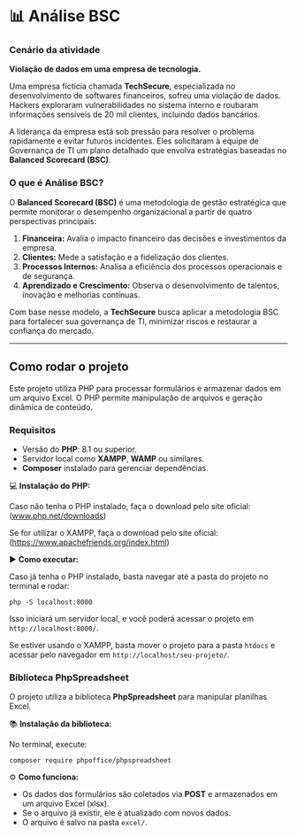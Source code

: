 # 📊 Análise BSC

### Cenário da atividade

**Violação de dados em uma empresa de tecnologia.**

Uma empresa fictícia chamada **TechSecure**, especializada no desenvolvimento de softwares financeiros, sofreu uma violação de dados. Hackers exploraram vulnerabilidades no sistema interno e roubaram informações sensíveis de 20 mil clientes, incluindo dados bancários.

A liderança da empresa está sob pressão para resolver o problema rapidamente e evitar futuros incidentes. Eles solicitaram à equipe de Governança de TI um plano detalhado que envolva estratégias baseadas no **Balanced Scorecard (BSC)**.

### O que é Análise BSC?

O **Balanced Scorecard (BSC)** é uma metodologia de gestão estratégica que permite monitorar o desempenho organizacional a partir de quatro perspectivas principais:

1. **Financeira:** Avalia o impacto financeiro das decisões e investimentos da empresa.
2. **Clientes:** Mede a satisfação e a fidelização dos clientes.
3. **Processos Internos:** Analisa a eficiência dos processos operacionais e de segurança.
4. **Aprendizado e Crescimento:** Observa o desenvolvimento de talentos, inovação e melhorias contínuas.

Com base nesse modelo, a **TechSecure** busca aplicar a metodologia BSC para fortalecer sua governança de TI, minimizar riscos e restaurar a confiança do mercado.

---

## Como rodar o projeto

Este projeto utiliza PHP para processar formulários e armazenar dados em um arquivo Excel. O PHP permite manipulação de arquivos e geração dinâmica de conteúdo.

### Requisitos

- Versão do **PHP**: 8.1 ou superior.
- Servidor local como **XAMPP**, **WAMP** ou similares.
- **Composer** instalado para gerenciar dependências.

💻 **Instalação do PHP:**

Caso não tenha o PHP instalado, faça o download pelo site oficial:
(www.php.net/downloads)

Se for utilizar o XAMPP, faça o download pelo site oficial:
(https://www.apachefriends.org/index.html)

▶️ **Como executar:**

Caso já tenha o PHP instalado, basta navegar até a pasta do projeto no terminal e rodar:

```
php -S localhost:8000
```

Isso iniciará um servidor local, e você poderá acessar o projeto em `http://localhost:8000/`.

Se estiver usando o XAMPP, basta mover o projeto para a pasta `htdocs` e acessar pelo navegador em `http://localhost/seu-projeto/`.

### Biblioteca PhpSpreadsheet

O projeto utiliza a biblioteca **PhpSpreadsheet** para manipular planilhas Excel.

📚 **Instalação da biblioteca:**

No terminal, execute:
```
composer require phpoffice/phpspreadsheet
```

⚙️ **Como funciona:**

- Os dados dos formulários são coletados via **POST** e armazenados em um arquivo Excel (xlsx).
- Se o arquivo já existir, ele é atualizado com novos dados.
- O arquivo é salvo na pasta `excel/`.
